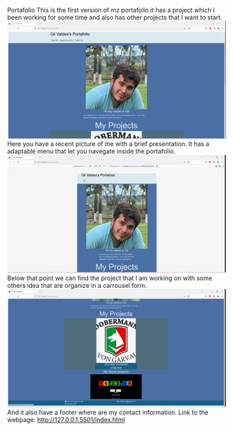 Portafolio
This is the first version of mz portafolio it has a project which I been working for some time and also has other projects that I want to start.
![Alt text](img/FirstPicture.png "First Picture")
Here you have a recent picture of me with a brief presentation. It has a adaptable menu that let you navegate inside the portafolio.
![Alt text](img/PortafolioMobileVersion.png)
Below that point we can find the project that I am working on with some others idea that are organize in a carrousel form.
![Alt text](img/Portafolio.png)
And it also have a footer where are my contact information.
Link to the webpage: http://127.0.0.1:5501/index.html